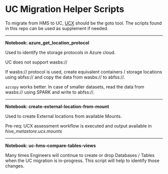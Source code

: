 # UC Migration Helper Scripts

To migrate from HMS to UC, [UCX](https://github.com/databrickslabs/ucx) should be the goto tool. The scripts found in this repo can be used as supplement if needed.

---

**Notebook: azure_get_location_protocol**

Used to identify the storage protocols in Azure cloud.

UC does not support wasbs://

If wasbs:// protocol is used, create equivalent containers / storage locations using abfss:// and copy the data from wasbs:// to abfss://.

```azcopy``` works better. In case of smaller datasets, read the data from wasbs:// using SPARK and write to abfss://.

---

**Notebook: create-external-location-from-mount**

Used to create External locations from available Mounts. 

Pre-req: UCX assessment workflow is executed and output available in *hive_metastore.ucx.mounts*

---

**Notebook: uc-hms-compare-tables-views**

Many times Engineers will continue to create or drop Databases / Tables when the UC migration is in-progress. This script will help to identify those changes.


